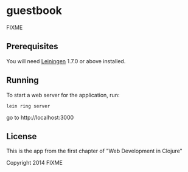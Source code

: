 # guestbook

FIXME

## Prerequisites

You will need [Leiningen][1] 1.7.0 or above installed.

[1]: https://github.com/technomancy/leiningen

## Running

To start a web server for the application, run:

    lein ring server

go to http://localhost:3000
## License

This is the app from the first chapter of "Web Development in Clojure"

Copyright  2014 FIXME

